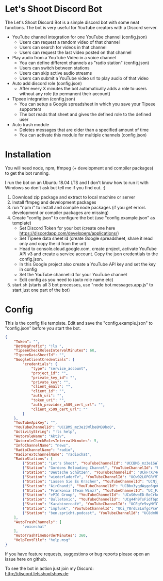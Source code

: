 Let's Shoot Discord Bot
=======================

The Let's Shoot Discord Bot is a simple discord bot with some neat functions. The bot is very useful for YouTube creators with a Discord server.

* YouTube channel integration for one YouTube channel (config.json)
    * Users can request a random video of that channel
    * Users can search for videos in that channel
    * Users can request the last video posted on that channel
* Play audio from a YouTube Video in a voice channel
    * You can define different channels as "radio station" (config.json)
    * Users can switch between stations
    * Users can skip active audio streams
    * Users can submit a YouTube video url to play audio of that video
* Auto add discord role (config.json)
    * After every X minutes the bot automatically adds a role to users without any role (to permanent their account)
* Tipeee integration (config.json)
    * You can setup a Google spreadsheet in which you save your Tipeee supporters
    * The bot reads that sheet and gives the defined role to the defined user
* Auto trash module
    * Deletes messages that are older than a specified amount of time
    * You can activate this module for multiple channels (config.json)

Installation
============

You will need node, npm, ffmpeg (+ development and compiler packages) to get the bot running.

I run the bot on an Ubuntu 18.04 LTS and I don't know how to run it with Windows so don't ask but tell me if you find out. :)

1) Download zip package and extract to local machine or server
2) Install ffmpeg and development packages
3) run "npm i" to install and compile node packages (if you get errors development or compiler packages are missing)
4) Create "config.json" to configure the bot (use "config.example.json" as template)
    * Set Discord Token for your bot (create one here https://discordapp.com/developers/applications/)
    * Set Tipeee data sheet id (create Google spreadsheet, share it read only and copy the id from the url)
    * Head to console.cloud.google.com, create project, activate YouTube API v3 and create a service account. Copy the json credentials to the config.json.
    * In this Google project also create a YouTube API key and set the key in config
    * Set the YouTube channel id for your YouTube channel
    * Edit config as you need to (auto role name etc)
4) start.sh (starts all 3 bot processes, use "node bot.messages.app.js" to start just one part of the bot)

Config
=====

This is the config file template. Edit and save the "config.example.json" to "config.json" before you start the bot.

```json
{
    "Token": "",
    "BotMsgPrefix": "!ls ",
    "TipeeeCheckRolesIntervalMinutes": 60,
    "TipeeeDataSheetId": "",
    "GoogleClientCredentials": {
        "credentials": {
            "type": "service_account",
            "project_id": "",
            "private_key_id": "",
            "private_key": "",
            "client_email": "",
            "client_id": "",
            "auth_uri": "",
            "token_uri": "",
            "auth_provider_x509_cert_url": "",
            "client_x509_cert_url": ""
        }
    },
    "YouTubeApiKey": "",
    "YouTubeChannelId": "UCCBM5_mz3e1SWlbe8MD9boQ",
    "ActivityString": "!ls help",
    "AutoroleName": "Aktiv",
    "AutoroleCheckRolesIntervalMinutes": 5,
    "InfoChannelName": "news",
    "RadioChannelName": "radio",
    "RadioTextChannelName": "radiochat",
    "RadioStations": [
        {"Station": "Let's Shoot", "YouTubeChannelId": "UCCBM5_mz3e1SWlbe8MD9boQ"},
        {"Station": "Gordons Reloading Channel", "YouTubeChannelId": "UCEdG4IMYRhSA4Tc09hUKN_A"},
        {"Station": "Deutsche Schützen", "YouTubeChannelId": "UCkFrX74o3eaepd0idHXx6Rw"},
        {"Station": "wiederladerTv", "YouTubeChannelId": "UCw02LOPGRYM7QiVnfJuOrvA"},
        {"Station": "Lassen Sie Es Krachen", "YouTubeChannelId": "UCNj_cyh0wyUB5eieMIBRVjQ"},
        {"Station": "AirGhandi", "YouTubeChannelId": "UCBbx3ygdWygo6qeGJBPvjaQ"},
        {"Station": "Frankonia (Team Winz)", "YouTubeChannelId": "UC_FJtflzpwwh7RD1vwHa-hQ"},
        {"Station": "ePIG Group", "YouTubeChannelId": "UCuS6wbED-BeCrkonNTwT9zQ"},
        {"Station": "Bulletonic", "YouTubeChannelId": "UCg44h9TsFidf6pS2yB44E2Q"},
        {"Station": "Karabinercafé", "YouTubeChannelId": "UCEgYe5vyMY3TrWG42weHKOA"},
        {"Station": "impfunk", "YouTubeChannelId": "UCi_Y8rdLSLufgcPseYe0JSg"},
        {"Station": "ben.spricht.podcast", "YouTubeChannelId": "UC8dmRE28q0LSPKQMFqJYS7w"}
    ],
    "AutoTrashChannels": [
        "voicechat"
    ],
    "AutoTrashTimeBorderMinutes": 360,
    "HelpTextFile": "help.msg"
}
```

If you have feature requests, suggestions or bug reports please open an issue here on github.

To see the bot in action just join my Discord: http://discord.letsshootshow.de
